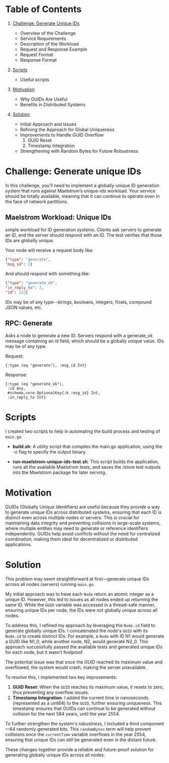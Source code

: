 # Table of Contents

1. [Challenge: Generate Unique IDs](#challenge-2-generate-unique-ids)
    - Overview of the Challenge
    - Service Requirements
    - Description of the Workload
    - Request and Response Example
    - Request Format
    - Response Format

2. [Scripts](#scripts)
    - Useful scripts

3. [Motivation](#motivation)
   - Why GUIDs Are Useful
   - Benefits in Distributed Systems

4. [Solution](#solution)
   - Initial Approach and Issues
   - Refining the Approach for Global Uniqueness
   - Improvements to Handle GUID Overflow
     1. GUID Reset
     2. Timestamp Integration
   - Strengthening with Random Bytes for Future Robustness


# Challenge: Generate unique IDs

In this challenge, you’ll need to implement a globally-unique ID generation system that runs against Maelstrom’s unique-ids workload. Your service should be totally available, meaning that it can continue to operate even in the face of network partitions.

## Maelstrom Workload: Unique IDs
simple workload for ID generation systems. Clients ask servers to generate an ID, and the server should respond with an ID. The test verifies that those IDs are globally unique.

Your node will receive a request body like:
```json
{"type": "generate",
"msg_id": 2}
```

And should respond with something like:
```json
{"type": "generate_ok",
"in_reply_to": 2,
"id": 123}
```

IDs may be of any type--strings, booleans, integers, floats, compound JSON values, etc.

## RPC: Generate
Asks a node to generate a new ID. Servers respond with a generate_ok message containing an id field, which should be a globally unique value. IDs may be of any type.

Request:
```golang
{:type (eq "generate"), :msg_id Int}
```

Response:
```golang
{:type (eq "generate_ok"),
 :id Any,
 #schema.core.OptionalKey{:k :msg_id} Int,
 :in_reply_to Int}
```

# Scripts
I created two scripts to help in automating the build process and testing of `main.go`.

* **build.sh**: A utility script that compiles the main.go application, using the -o flag to specify the output binary.

* **run-maelstrom-unique-ids-test.sh**: This script builds the application, runs all the available Maelstrom tests, and saves the /store test outputs into the Maelstrom package for later serving.

# Motivation
GUIDs (Globally Unique Identifiers) are useful because they provide a way to generate unique IDs across distributed systems, ensuring that each ID is distinct even across multiple nodes or servers. This is crucial for maintaining data integrity and preventing collisions in large-scale systems, where multiple entities may need to generate or reference identifiers independently. GUIDs help avoid conflicts without the need for centralized coordination, making them ideal for decentralized or distributed applications.

# Solution
This problem may seem straightforward at first—generate unique IDs across all nodes (servers) running `main.go`.

My initial approach was to have each `Node` return an atomic integer as a unique ID. However, this led to issues as all nodes ended up returning the same ID. While the `GUID` variable was accessed in a thread-safe manner, ensuring unique IDs per node, the IDs were not globally unique across all nodes.

To address this, I refined my approach by leveraging the `Node.id` field to generate globally unique IDs. I concatenated the node's `GUID` with its `Node.id` to create distinct IDs. For example, a `Node` with ID N1 would generate a GUID like N1_0, while another node, N2, would generate N2_0. This approach successfully passed the available tests and generated unique IDs for each node, but it wasn’t foolproof.

The potential issue was that once the GUID reached its maximum value and overflowed, the system would crash, making the server unavailable.

To resolve this, I implemented two key improvements:
1. **GUID Reset**: When the `GUID` reaches its maximum value, it resets to zero, thus preventing any overflow issues.
2. **Timestamp Integration**: I added the current time in nanoseconds (represented as a uint64) to the `GUID`, further ensuring uniqueness. This timestamp ensures that GUIDs can continue to be generated without collision for the next 584 years, until the year 2554.

To further strengthen the system's robustness, I included a third component—64 randomly generated bits. This `randomBytes` term will help prevent collisions once the `currentTime` variable overflows in the year 2554, ensuring that unique IDs can still be generated even in the distant future.

These changes together provide a reliable and future-proof solution for generating globally unique IDs across all nodes.